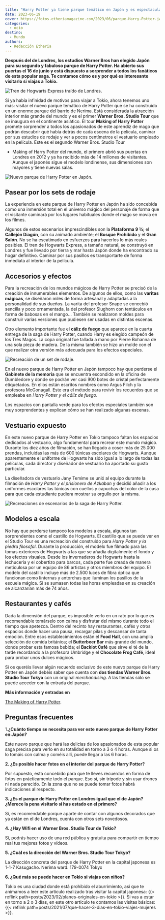 ```yaml
---
title: "Harry Potter ya tiene parque temático en Japón y es espectacular"
date: 2023-06-19
cover: https://fotos.etheriamagazine.com/2023/06/parque-Harry-Potter-japon.jpg
categories: 
  - ocio
destino: 
  - Mundo
authors: 
  - Redacción Etheria
---
```


**Después del de Londres, los estudios Warner Bros han elegido Japón para su segundo y 
fabuloso parque de Harry Potter. Ha abierto sus puertas el 16 de junio y está dispuesto 
a sorprender a todos los fanáticos de esta popular saga. Te contamos cómo es y por qué 
es interesante visitarlo si viajas a Tokio.** 

![Tren de Hogwarts Express traído de Londres.](https://fotos.etheriamagazine.com/2023/06/parque-Harry-Potter-japon.jpg "Tren de Hogwarts Express traído de Londres.")

Si ya había infinidad de motivos para viajar a Tokio, ahora tenemos uno más: visitar el 
nuevo parque temático de Harry Potter que se ha construido en un enorme parque del 
barrio de Nerima. Está considerada la atracción interior más grande del mundo y es el 
primer **Warner Bros. Studio Tour** que se inaugura en el continente asiático. El tour 
**Making of Harry Potter** promete sorprender a todos los apasionados de este aprendiz 
de mago que podrán descubrir qué había detrás de cada escena de la película, caminar por 
sus estudios de rodaje y ver a pocos centímetros el vestuario empleado en la película. 
Este es el segundo Warner Bros. Studio Tour 

- Making of Harry Potter del mundo, el primero abrió sus puertas en Londres en 2012 y ya 
ha recibido más de 14 millones de visitantes. Aunque el japonés sigue el modelo 
londinense, sus dimensiones son mayores y tiene nuevas salas. 

![Nuevo parque de Harry Potter en Japón.](https://fotos.etheriamagazine.com/2023/06/parque-making-of-Harry-Potter.jpg "Nuevo parque de Harry Potter en Japón.")

## Pasear por los sets de rodaje

La experiencia en este parque de Harry Potter en Japón ha sido concebida como una 
inmersión total en el universo mágico del personaje de forma que el visitante caminará 
por los lugares habituales donde el mago se movía en los filmes. 

Algunos de estos escenarios imprescindibles son la **Plataforma 9 ¾**; el **Callejón 
Diagón**, con su animado ambiente; el **Bosque Prohibido** y el **Gran Salón**. No se ha 
escatimado en esfuerzos para hacerlos lo más reales posibles. El tren de Hogwarts 
Express, a tamaño natural, se construyó en Londres y fue llevado por tierra y mar hasta 
Japón donde ha encontrado su hogar definitivo. Caminar por sus pasillos es transportarte 
de forma inmediata al interior de la película. 

## Accesorios y efectos

Para la recreación de los mundos mágicos de Harry Potter se precisó de la creación de 
innumerables elementos. De algunos de ellos, como las **varitas mágicas**, se diseñaron 
miles de forma artesanal y adaptadas a la personalidad de sus dueños. La varita del 
profesor Snape se concebió sencilla y poco ornamentada, la del profesor Slughorn con 
tentáculos en forma de babosas en el mango... También se realizaron moldes para 
construir varias versiones que pudiesen ser usadas en distintas escenas. 

Otro elemento importante fue el **cáliz de fuego** que aparece en la cuarta entrega de 
la saga de Harry Potter, cuando Harry es elegido campeón de los Tres Magos. La copa 
original fue tallada a mano por Pierre Bohanna de una sola pieza de madera. De la misma 
también se hizo un molde con el que realizar otra versión más adecuada para los efectos 
especiales. 

![Recreación de un set de rodaje.](https://fotos.etheriamagazine.com/2023/06/parque-Harry-Potter-sets-rodaje.jpg "Recreación de un set de rodaje.")

En el nuevo parque de Harry Potter en Japón tampoco hay que perderse el **Gabinete de la 
memoria** que se encuentra escondido en la oficina de Dumbledore y donde se podrán ver 
casi 900 botes de cristal perfectamente etiquetados. En ellos están escritos nombres 
como Argus Filch y la profesora McGonagall. Este era el método para revivir los 
recuerdos que se empleaba en _Harry Potter y el cáliz de fuego_. 

Los espacios con pantalla verde para los efectos especiales también son muy 
sorprendentes y explican cómo se han realizado algunas escenas. 

## Vestuario expuesto

En este nuevo parque de Harry Potter en Tokio tampoco faltan los espacios dedicados al 
vestuario, algo fundamental para recrear este mundo mágico. Durante los diez años de 
filmación, se han llegado a coser más de 25.000 prendas, incluidas las más de 600 
túnicas escolares de Hogwarts. Aunque aparentemente el uniforme de Hogwarts ha sido 
igual a lo largo de todas las películas, cada director y diseñador de vestuario ha 
aportado su gusto particular. 

La diseñadora de vestuario Jany Temime se unió al equipo durante la filmación de _Harry 
Potter y el prisionero de Azkaban_ y decidió añadir a los uniformes escolares las 
túnicas con cuellos y capuchas del color de la casa para que cada estudiante pudiera 
mostrar su orgullo por la misma. 

![Recreaciones de escenarios de la saga de Harry Potter.](https://fotos.etheriamagazine.com/2023/06/parque-tokio-Harry-Potter.jpg "Recreaciones de escenarios de la saga de Harry Potter.")

## Modelos a escala

No hay que perderse tampoco los modelos a escala, algunos tan sorprendentes como el 
castillo de Hogwarts. El castillo que se puede ver en el Studio Tour es una recreación 
del construido para _Harry Potter y la piedra filosofal_. Durante la producción, el 
modelo fue filmado para las tomas exteriores de Hogwarts a las que se añadía 
digitalmente el fondo y los efectos visuales. Desde los invernaderos de Hogwarts hasta 
la lechucería y el cobertizo para barcos, cada parte fue creada de manera meticulosa por 
un equipo de 86 artistas y otros miembros del equipo. El modelo del castillo incluye más 
de 2.500 luces de fibra óptica que funcionan como linternas y antorchas que iluminan los 
pasillos de la escuela mágica. Si se sumasen todas las horas empleadas en su creación se 
alcanzarían más de 74 años. 

## Restaurantes y cafés

Dada la dimensión del parque, es imposible verlo en un rato por lo que es recomendable 
tomárselo con calma y disfrutar del mismo durante todo el tiempo que apetezca. Dentro 
del recinto hay restaurantes, cafés y otros espacios donde hacer una pausa, recargar 
pilas y descansar de tanta emoción. Entre esos establecimientos están el **Food Hall**, 
con una amplia selección de comida británica; el **Butterbeer Bar** más grande del 
mundo, donde probar esta famosa bebida; el **Backlot Café** que sirve el té de la tarde 
recordando a la profesora Umbridge y el **Chocolate Frog Café**, ideal para probar unos 
dulces mágicos. 

Si os queréis llevar algún recuerdo exclusivo de este nuevo parque de Harry Potter en 
Japón debéis saber que cuenta con **dos tiendas Warner Bros. Studio Tour Tokyo** con un 
original _merchandising_. A las tiendas sólo se puede acceder con la entrada del parque. 

**Más información y entradas en** 

[The Making of Harry Potter](https://www.wbstudiotour.jp/en/). 

## Preguntas frecuentes

1.**¿Cuánto tiempo se necesita para ver este nuevo parque de Harry Potter en Japón?** 

Este nuevo parque que hará las delicias de los apasionados de esta popular saga precisa 
para verlo en su totalidad en torno a 3 o 4 horas. Aunque si os lo tomáis con calma y 
coméis allí, puede llegar a las 6 horas. 

**2\. ¿Es posible hacer fotos en el interior del parque de Harry Potter?** 

Por supuesto, está concebido para que te lleves recuerdos en forma de fotos en 
prácticamente todo el parque. Eso sí, sin trípode y sin usar drones ni nada parecido. En 
la zona que no se puede tomar fotos habrá indicaciones al respecto. 

**3\. ¿Es el parque de Harry Potter en Londres igual que el de Japón? ¿Merece la pena 
visitarlo si has estado en el primero?** 

Sí, es recomendable porque aparte de contar con algunos decorados que ya están en el de 
Londres, cuenta con otros sets novedosos. 

**4\. ¿Hay Wifi en el Warner Bros. Studio Tour de Tokio?** 

Sí, podrás hacer uso de una red pública y gratuita para compartir en tiempo real tus 
mejores fotos y vídeos. 

**5\. ¿Cuál es la dirección del Warner Bros. Studio Tour Tokyo?** 

La dirección concreta del parque de Harry Potter en la capital japonesa es 1-1-7 
Kasugacho. Nerima ward. 179-0074 Tokyo 

**6\. ¿Qué más se puede hacer en Tokio si viajas con niños?** 

Tokio es una ciudad donde está prohibido el aburrimiento, así que te animamos a leer 
este artículo realizado tras visitar la capital japonesa: {{< reflink 
path=posts/2023/02/planes-originales-en-tokio >}}. Si vas a estar en torno a 2 o 3 días, 
en este otro artículo te contamos las visitas básicas: {{< reflink 
path=posts/2021/07/que-hacer-3-dias-en-tokio-viajes-mujeres >}}.
